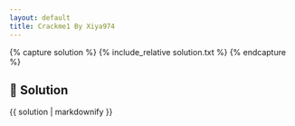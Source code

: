 ```yaml
---
layout: default
title: Crackme1 By Xiya974
---
```


{% capture solution %}
{% include_relative solution.txt %}
{% endcapture %}

## 📝 Solution

{{ solution | markdownify }}
